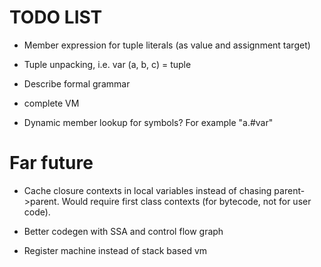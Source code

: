 TODO LIST
=========

- Member expression for tuple literals (as value and assignment target)

- Tuple unpacking, i.e. var (a, b, c) = tuple

- Describe formal grammar

- complete VM

- Dynamic member lookup for symbols? For example "a.#var" 

Far future
==========

- Cache closure contexts in local variables instead of chasing parent->parent.
  Would require first class contexts (for bytecode, not for user code).

- Better codegen with SSA and control flow graph

- Register machine instead of stack based vm
